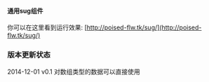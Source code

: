 #### 通用sug组件

你可以在这里看到运行效果: [http://poised-flw.tk/sug/](http://poised-flw.tk/sug/)

### 版本更新状态

2014-12-01 v0.1 对数组类型的数据可以直接使用
